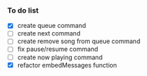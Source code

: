 ### To do list

- [x] create queue command
- [ ] create next command
- [ ] create remove song from queue command
- [ ] fix pause/resume command
- [ ] create now playing command
- [x] refactor embedMessages function